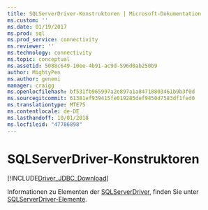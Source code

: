 ```yaml
---
title: SQLServerDriver-Konstruktoren | Microsoft-Dokumentation
ms.custom: ''
ms.date: 01/19/2017
ms.prod: sql
ms.prod_service: connectivity
ms.reviewer: ''
ms.technology: connectivity
ms.topic: conceptual
ms.assetid: 5088c649-10ee-4b91-ac9d-596d0ab250b9
author: MightyPen
ms.author: genemi
manager: craigg
ms.openlocfilehash: bf531fb965997a2e897a1a84718803461b9b3f0d
ms.sourcegitcommit: 61381ef939415fe019285def9450d7583df1fed0
ms.translationtype: MTE75
ms.contentlocale: de-DE
ms.lasthandoff: 10/01/2018
ms.locfileid: "47786898"
---
```

# <a name="sqlserverdriver-constructors"></a>SQLServerDriver-Konstruktoren
[!INCLUDE[Driver_JDBC_Download](../../../includes/driver_jdbc_download.md)]

  Informationen zu Elementen der [SQLServerDriver](../../../connect/jdbc/reference/sqlserverdriver-class.md), finden Sie unter [SQLServerDriver-Elemente](../../../connect/jdbc/reference/sqlserverdriver-members.md).  
  
  
